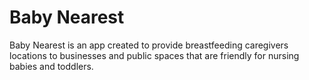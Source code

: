 # Baby Nearest

Baby Nearest is an app created to provide breastfeeding caregivers locations to businesses and public spaces that are friendly for nursing babies and toddlers.